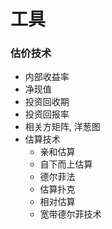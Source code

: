# 工具

### 估价技术

* 内部收益率
* 净现值
* 投资回收期
* 投资回报率
* 相关方矩阵, 洋葱图
* 估算技术
	* 亲和估算
	* 自下而上估算
	* 德尔菲法
	* 估算扑克
	* 相对估算
	* 宽带德尔菲技术